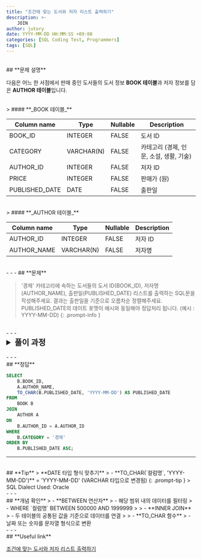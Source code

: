 ```yaml
---
title: "조건에 맞는 도서와 저자 리스트 출력하기"
description: >-
    JOIN
author: jutory
date: YYYY-MM-DD HH:MM:SS +09:00
categories: [SQL Coding Test, Programmers]
tags: [SQL]
---
```


<br>
## **문제 설명**

다음은 어느 한 서점에서 판매 중인 도서들의 도서 정보 **BOOK 테이블**과 저자 정보를 담은 **AUTHOR 테이블**입니다.

<br>
> #### **_BOOK 테이블_**

| Column name      | Type         | Nullable | Description                     |
|------------------|--------------|----------|---------------------------------|
| BOOK_ID          | INTEGER      | FALSE    | 도서 ID                        |
| CATEGORY         | VARCHAR(N)   | FALSE    | 카테고리 (경제, 인문, 소설, 생활, 기술) |
| AUTHOR_ID        | INTEGER      | FALSE    | 저자 ID                        |
| PRICE            | INTEGER      | FALSE    | 판매가 (원)                     |
| PUBLISHED_DATE   | DATE         | FALSE    | 출판일                         |

<br>
> #### **_AUTHOR 테이블_**

| Column name      | Type         | Nullable | Description                     |
|------------------|--------------|----------|---------------------------------|
| AUTHOR_ID        | INTEGER      | FALSE    | 저자 ID                        |
| AUTHOR_NAME      | VARCHAR(N)   | FALSE    | 저자명                         |

<br>
- - -
## **문제**

> '경제' 카테고리에 속하는 도서들의 도서 ID(BOOK_ID), 저자명(AUTHOR_NAME), 출판일(PUBLISHED_DATE) 리스트를 출력하는 SQL문을 작성해주세요.
결과는 출판일을 기준으로 오름차순 정렬해주세요. PUBLISHED_DATE의 데이트 포맷이 예시와 동일해야 정답처리 됩니다. (예시 : YYYY-MM-DD)
{: .prompt-info }

<br>
- - -
<br>
<details>
  <summary style="font-size: 1.5em; font-weight: bold;">풀이 과정</summary>
<div markdown="1">
1. **조건 확인**  
   - CATEGORY가 '경제'인 도서만 조회

2. **테이블 결합 (JOIN)**
   - **INNSER JOIN** 선택 이유 : `AUTHOR_ID`를 기준으로 두 테이블 모두에서 매칭되는 데이터를 가져오기 위해 사용

3. **결과 정렬**
   - 정렬 기준에 따라 **ORDER BY**로 결과 정렬
       - 출판일(`BLISHED_DATE`) 기준으로 오름차순 정렬

7. **최종 결과 출력**  
   - SELECT 절에서 `BOOK_ID`, `AUTHOR_NAME`, `PUBLISHED_DATE` 출력
</div>
</details>

<br>
- - -
<br>
## **정답**

```sql
SELECT 
    B.BOOK_ID, 
    A.AUTHOR_NAME, 
    TO_CHAR(B.PUBLISHED_DATE, 'YYYY-MM-DD') AS PUBLISHED_DATE
FROM 
    BOOK B
JOIN 
    AUTHOR A
ON 
    B.AUTHOR_ID = A.AUTHOR_ID
WHERE 
    B.CATEGORY = '경제'
ORDER BY 
    B.PUBLISHED_DATE ASC;
```

- - -
<br>
## **Tip**
> **DATE 타입 형식 맞추기**  
>    - **TO_CHAR(`컬럼명`, 'YYYY-MM-DD')** = 'YYYY-MM-DD' (VARCHAR 타입으로 변경됨)
{: .prompt-tip }
> SQL Dialect Used: Oracle

<br>
- - -
<br>
## **개념 확인**
> - **BETWEEN 연산자**
>    - 해당 범위 내의 데이터를 필터링
>    - WHERE `컬럼명` BETWEEN 500000 AND 1999999
> 
> - **INNER JOIN**
>    - 두 테이블의 공통된 값을 기준으로 데이터를 연결
> 
> - **TO_CHAR 함수**
>    - 날짜 또는 숫자를 문자열 형식으로 변환

<br>
- - -
<br>
## **Useful link**

[조건에 맞는 도서와 저자 리스트 출력하기](https://school.programmers.co.kr/learn/courses/30/lessons/144854)